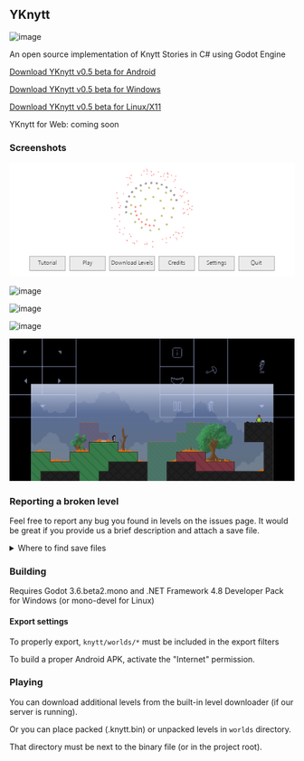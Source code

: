 ## YKnytt

![image](screenshots/cover.png)

An open source implementation of Knytt Stories in C# using Godot Engine

[Download YKnytt v0.5 beta for Android](https://github.com/youkaicountry/yknytt/releases/download/0.5.1/YKnytt_v0.5.1.apk)

[Download YKnytt v0.5 beta for Windows](https://github.com/youkaicountry/yknytt/releases/download/0.5.1/YKnytt_v0.5.1_win.zip)

[Download YKnytt v0.5 beta for Linux/X11](https://github.com/youkaicountry/yknytt/releases/download/0.5.1/YKnytt_v0.5.1_linux.zip)

YKnytt for Web: coming soon

### Screenshots

![image](screenshots/screen6.png)

![image](screenshots/screen5.png)

![image](screenshots/screen3.png)

![image](screenshots/screen4.png)

![image](screenshots/screen7.png)

### Reporting a broken level

Feel free to report any bug you found in levels on the issues page. It would be great if you provide us a brief description and attach a save file.

<details>
<summary>Where to find save files</summary>

On Windows: `Users/[User]/AppData/Roaming/Godot/app_userdata/YKnytt/Saves/`

On Linux: `~/.local/share/godot/app_userdata/YKnytt/Saves/`

On mobiles: open the console by pressing [down] + [info] + [jump] simultaneously, and type `save copy`. You will get a save file in your clipboard. In a similar way you can paste a file from the clipboard by `save paste`.
</details>

### Building

Requires Godot 3.6.beta2.mono and .NET Framework 4.8 Developer Pack for Windows (or mono-devel for Linux)

#### Export settings

To properly export, `knytt/worlds/*` must be included in the export filters

To build a proper Android APK, activate the "Internet" permission.

### Playing

You can download additional levels from the built-in level downloader (if our server is running).

Or you can place packed (.knytt.bin) or unpacked levels in `worlds` directory.

That directory must be next to the binary file (or in the project root).
